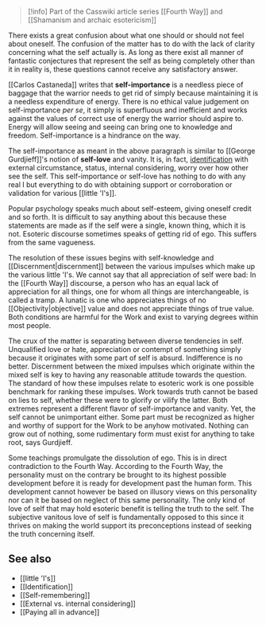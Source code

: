 > [!info] Part of the Casswiki article series [[Fourth Way]] and [[Shamanism and archaic esotericism]]

There exists a great confusion about what one should or should not feel about oneself. The confusion of the matter has to do with the lack of clarity concerning what the self actually is. As long as there exist all manner of fantastic conjectures that represent the self as being completely other than it in reality is, these questions cannot receive any satisfactory answer.

[[Carlos Castaneda]] writes that **self-importance** is a needless piece of baggage that the warrior needs to get rid of simply because maintaining it is a needless expenditure of energy. There is no ethical value judgement on self-importance _per se_, it simply is superfluous and inefficient and works against the values of correct use of energy the warrior should aspire to. Energy will allow seeing and seeing can bring one to knowledge and freedom. Self-importance is a hindrance on the way.

The self-importance as meant in the above paragraph is similar to [[George Gurdjieff]]'s notion of **self-love** and vanity. It is, in fact, [identification]([[Identification]]) with external circumstance, status, internal considering, worry over how other see the self. This self-importance or self-love has nothing to do with any real I but everything to do with obtaining support or corroboration or validation for various [[little 'I's]].

Popular psychology speaks much about self-esteem, giving oneself credit and so forth. It is difficult to say anything about this because these statements are made as if the self were a single, known thing, which it is not. Esoteric discourse sometimes speaks of getting rid of ego. This suffers from the same vagueness.

The resolution of these issues begins with self-knowledge and [[Discernment|discernment]] between the various impulses which make up the various little 'I's. We cannot say that all appreciation of self were bad: In the [[Fourth Way]] discourse, a person who has an equal lack of appreciation for all things, one for whom all things are interchangeable, is called a tramp. A lunatic is one who appreciates things of no [[Objectivity|objective]] value and does not appreciate things of true value. Both conditions are harmful for the Work and exist to varying degrees within most people.

The crux of the matter is separating between diverse tendencies in self. Unqualified love or hate, appreciation or contempt of something simply because it originates with some part of self is absurd. Indifference is no better. Discernment between the mixed impulses which originate within the mixed self is key to having any reasonable attitude towards the question. The standard of how these impulses relate to esoteric work is one possible benchmark for ranking these impulses. Work towards truth cannot be based on lies to self, whether these were to glorify or vilify the latter. Both extremes represent a different flavor of self-importance and vanity. Yet, the self cannot be unimportant either. Some part must be recognized as higher and worthy of support for the Work to be anyhow motivated. Nothing can grow out of nothing, some rudimentary form must exist for anything to take root, says Gurdjieff.

Some teachings promulgate the dissolution of ego. This is in direct contradiction to the Fourth Way. According to the Fourth Way, the personality must on the contrary be brought to its highest possible development before it is ready for development past the human form. This development cannot however be based on illusory views on this personality nor can it be based on neglect of this same personality. The only kind of love of self that may hold esoteric benefit is telling the truth to the self. The subjective vanitous love of self is fundamentally opposed to this since it thrives on making the world support its preconceptions instead of seeking the truth concerning itself.

See also
--------

*   [[little 'I's]]
*   [[Identification]]
*   [[Self-remembering]]
*   [[External vs. internal considering]]
*   [[Paying all in advance]]